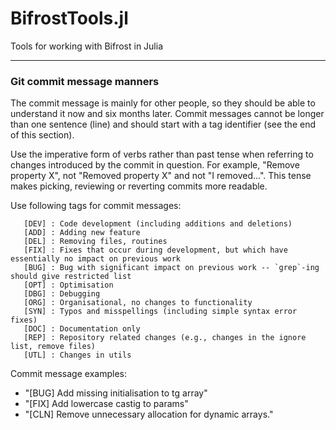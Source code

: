 # BifrostTools.jl
Tools for working with Bifrost in Julia

___
### Git commit message manners
The commit message is mainly for other people, so they should be able to understand it now and six months later. Commit messages cannot be longer than one sentence (line) and should start with a tag identifier (see the end of this section).

Use the imperative form of verbs rather than past tense when referring to changes introduced by the commit in question. For example, "Remove property X", not "Removed property X" and not "I removed...". This tense makes picking, reviewing or reverting commits more readable.

Use following tags for commit messages:

       [DEV] : Code development (including additions and deletions)
       [ADD] : Adding new feature
       [DEL] : Removing files, routines
       [FIX] : Fixes that occur during development, but which have essentially no impact on previous work
       [BUG] : Bug with significant impact on previous work -- `grep`-ing should give restricted list
       [OPT] : Optimisation
       [DBG] : Debugging
       [ORG] : Organisational, no changes to functionality
       [SYN] : Typos and misspellings (including simple syntax error fixes)
       [DOC] : Documentation only
       [REP] : Repository related changes (e.g., changes in the ignore list, remove files)
       [UTL] : Changes in utils

Commit message examples:

* "[BUG] Add missing initialisation to tg array"
* "[FIX] Add lowercase castig to params"
* "[CLN] Remove unnecessary allocation for dynamic arrays."
